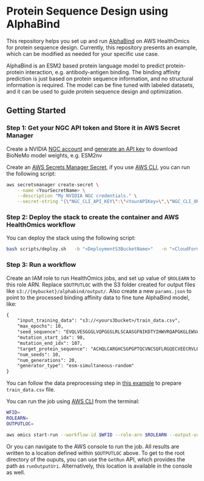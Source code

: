 # Protein Sequence Design using AlphaBind

This repository helps you set up and run [AlphaBind](https://github.com/A-Alpha-Bio/alphabind) on AWS HealthOmics for protein sequence design. Currently, this repository presents an example, which can be modified as needed for your specific use case.

AlphaBind is an ESM2 based protein language model to predict protein-protein interaction, e.g. antibody-antigen binding. The binding affinity prediction is just based on protein sequence information, and no structural information is required. The model can be fine tuned with labeled datasets, and it can be used to guide protein sequence design and optimization. 

## Getting Started

### Step 1: Get your NGC API token and Store it in AWS Secret Manager

Create a NVIDIA [NGC account](https://docs.nvidia.com/ngc/gpu-cloud/ngc-user-guide/index.html) and [generate an API key](https://org.ngc.nvidia.com/setup/api-key) to download BioNeMo model weights, e.g. ESM2nv

Create an [AWS Secrets Manager Secret](https://docs.aws.amazon.com/secretsmanager/latest/userguide/create_secret.html), if you use [AWS CLI](https://aws.amazon.com/cli/), you can run the following script:

```bash
aws secretsmanager create-secret \
    --name <YourSecretName> \
    --description "My NVIDIA NGC credentials." \
    --secret-string "{\"NGC_CLI_API_KEY\":\"<YourAPIKey>\",\"NGC_CLI_ORG\":\"<YourNGCSignUpOrganization>\"}"
```

### Step 2: Deploy the stack to create the container and AWS HealthOmics workflow

You can deploy the stack using the following script:

```bash
bash scripts/deploy.sh   -b "<DeploymentS3BucketName>"   -n "<CloudFormationStackName>"   -r "<AWS Region>" -s "<YourSecretName>"
```

### Step 3: Run a workflow
Create an IAM role to run HealthOmics jobs, and set up value of `$ROLEARN` to this role ARN. Replace `$OUTPUTLOC` with the S3 folder created for output files like `s3://{mybucket}/alphabind/output/`. Also create a new `params.json` to point to the processed binding affinity data to fine tune AlphaBind model, like:
```txt
{
	"input_training_data": "s3://<yours3bucket>/train_data.csv",
	"max_epochs": 10,
	"seed_sequence": "EVQLVESGGGLVQPGGSLRLSCAASGFNIKDTYIHWVRQAPGKGLEWVARIYPTNGYTRYADSVKGRFTISADTSKNTAYLQMNSLRAEDTAVYYCSRWGGDGFYAMDYWGQGTLVTVSSGGGGSGGGGSGGGGSDIQMTQSPSSLSASVGDRVTITCRASQDVNTAVAWYQQKPGKAPKLLIYSASFLYSGVPSRFSGSRSGTDFTLTISSLQPEDFATYYCQQHYTTPPTFGQGTKVEIKR",
	"mutation_start_idx": 98,
	"mutation_end_idx": 107,
	"target_protein_sequence": "ACHQLCARGHCSGPGPTQCVNCSQFLRGQECVEECRVLQGLPREYVNARHCLPCHPECQPQNGSVTCFGPEADQCVACAHYKDPPFCVARCPSGVKPDLSYMPIWKFPDEEGACQPSPIN",
	"num_seeds": 10,
	"num_generations": 20,
	"generator_type": "esm-simultaneous-random"
}
```

You can follow the data preprocessing step in [this example](https://github.com/A-Alpha-Bio/alphabind/blob/main/alphabind/examples/finetuning_and_inference/tutorial_1_finetuning_alphabind.ipynb) to prepare `train_data.csv` file.

You can run the job using [AWS CLI](https://aws.amazon.com/cli/) from the terminal:
```bash
WFID=
ROLEARN=
OUTPUTLOC=

aws omics start-run --workflow-id $WFID --role-arn $ROLEARN --output-uri $OUTPUTLOC --storage-type STATIC --parameters file://./params.json --name alphabindworkflow
```

Or you can navigate to the AWS console to run the job. All results are written to a location defined within `$OUTPUTLOC` above. To get to the root directory of the ouputs, you can use the `GetRun` API, which provides the path as `runOutputUri`. Alternatively, this location is available in the console as well.


